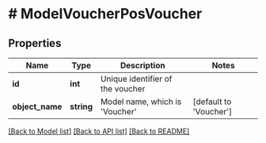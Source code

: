 # # ModelVoucherPosVoucher

## Properties

Name | Type | Description | Notes
------------ | ------------- | ------------- | -------------
**id** | **int** | Unique identifier of the voucher |
**object_name** | **string** | Model name, which is &#39;Voucher&#39; | [default to 'Voucher']

[[Back to Model list]](../../README.md#models) [[Back to API list]](../../README.md#endpoints) [[Back to README]](../../README.md)

